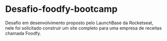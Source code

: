 # Desafio-foodfy-bootcamp
 Desafio em desenvolvimento proposto pelo LaunchBase da Rocketseat, nele foi solicitado construir um site completo para uma empresa de receitas chamada Foodfy.
